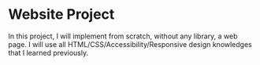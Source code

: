 # Website Project

In this project, I will implement from scratch, without any library, a web page. I will use all HTML/CSS/Accessibility/Responsive design knowledges that I learned previously.
